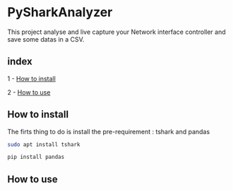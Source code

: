 # PySharkAnalyzer


This project analyse and live capture your Network interface controller and save some datas in a CSV.


## index

1 - [How to install](#how-to-install)

2 - [How to use](#How-to-use)


## How to install

The firts thing to do is install the pre-requirement : tshark and pandas

```bash
sudo apt install tshark
```

```python
pip install pandas
```

## How to use

